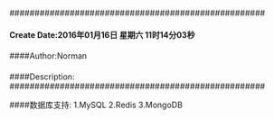 ###################################################
#### Create Date:2016年01月16日 星期六 11时14分03秒
####
####Author:Norman
####
####Description: 
###################################################

####数据库支持:
    1.MySQL
    2.Redis
    3.MongoDB
